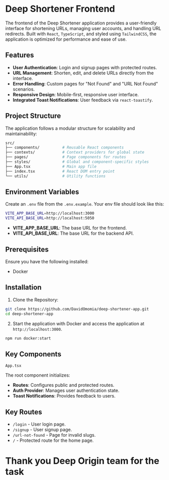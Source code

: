 # Deep Shortener Frontend

The frontend of the Deep Shortener application provides a user-friendly interface for shortening URLs, managing user accounts, and handling URL redirects. Built with `React`, `TypeScript`, and styled using `TailwindCSS`, the application is optimized for performance and ease of use.

## Features

* __User Authentication__: Login and signup pages with protected routes.
* __URL Management__: Shorten, edit, and delete URLs directly from the interface.
* __Error Handling__: Custom pages for "Not Found" and "URL Not Found" scenarios.
* __Responsive Design__: Mobile-first, responsive user interface.
* __Integrated Toast Notifications__: User feedback via `react-toastify`.

## Project Structure

The application follows a modular structure for scalability and maintainability:

```bash
src/
├── components/          # Reusable React components
├── contexts/            # Context providers for global state
├── pages/               # Page components for routes
├── styles/              # Global and component-specific styles
├── App.tsx              # Main app file
├── index.tsx            # React DOM entry point
└── utils/               # Utility functions
```

## Environment Variables

Create an `.env` file from the `.env.example`. Your env file should look like this:

```bash
VITE_APP_BASE_URL=http://localhost:3000
VITE_API_BASE_URL=http://localhost:5050
```

* __VITE_APP_BASE_URL__: The base URL for the frontend.
* __VITE_API_BASE_URL__: The base URL for the backend API.

## Prerequisites

Ensure you have the following installed:

* Docker

## Installation

1. Clone the Repository:

```bash
git clone https://github.com/DavidOmomia/deep-shortener-app.git
cd deep-shortener-app
```

2. Start the application with Docker and access the application at `http://localhost:3000`.


```bash
npm run docker:start
```

## Key Components

`App.tsx`

The root component initializes:

* __Routes__: Configures public and protected routes.
* __Auth Provider__: Manages user authentication state.
* __Toast Notifications__: Provides feedback to users.

## Key Routes

* `/login` - User login page.
* `/signup` - User signup page.
* `/url-not-found` - Page for invalid slugs.
* `/` - Protected route for the home page.

# Thank you Deep Origin team for the task








